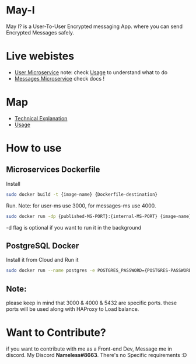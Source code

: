 # May-I
May I? is a User-To-User Encrypted messaging App. where you can send Encrypted Messages safely.

# Live webistes
- [User Microservice](https://mayiuserms.herokuapp.com/) note: check [Usage](https://github.com/Terry-404/May-I/blob/main/Docs.md) to understand what to do
- [Messages Microservice](https://mayimessagesms.herokuapp.com/) check docs !

# Map
- [Technical Explanation](https://github.com/Terry-404/May-I/blob/main/Technical.md)
- [Usage](https://github.com/Terry-404/May-I/blob/main/Docs.md)

# How to use
## Microservices Dockerfile
Install
```bash
sudo docker build -t {image-name} {Dockerfile-destination}
```
Run. Note: for user-ms use 3000, for messages-ms use 4000. 
```bash
sudo docker run -dp {published-MS-PORT}:{internal-MS-PORT} {image-name}
```
-d flag is optional if you want to run it in the background

## PostgreSQL Docker
Install it from Cloud and Run it
```bash
sudo docker run --name postgres -e POSTGRES_PASSWORD={POSTGRES-PASSWORD} -e PGDATA=/var/lib/postgres/data -p 5432:5432 -v pgdata:/var/lib/postgres/data postgres
```
## Note:
please keep in mind that 3000 & 4000 & 5432 are specific ports. these ports will be used along with HAProxy to Load balance.

# Want to Contribute?
if you want to contribute with me as a Front-end Dev, Message me in discord.
My Discord **Nameless#8663**. There's no Specific requirements :D

